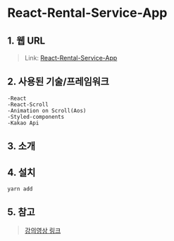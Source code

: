 # React-Rental-Service-App

## 1. 웹 URL

> Link: [React-Rental-Service-App](https://sudo-terry.github.io/React-Rental-Service-App/)

## 2. 사용된 기술/프레임워크

    -React
    -React-Scroll
    -Animation on Scroll(Aos)
    -Styled-components
    -Kakao Api

## 3. 소개

## 4. 설치

    yarn add

## 5. 참고

> [강의영상 링크]()
